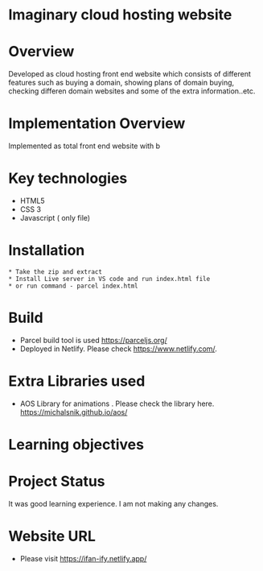 # Imaginary cloud hosting website

# Overview

Developed as cloud hosting front end website which consists of different features such as buying a domain, showing plans of domain buying, checking differen domain websites and some of the extra information..etc. 

# Implementation Overview
Implemented as total front end website with b

# Key technologies
 * HTML5
 * CSS 3
 * Javascript ( only file)
 
# Installation
    * Take the zip and extract 
    * Install Live server in VS code and run index.html file
    * or run command - parcel index.html
 
# Build 
   * Parcel build tool is used https://parceljs.org/
   * Deployed in Netlify. Please check https://www.netlify.com/. 

# Extra Libraries used
* AOS Library for animations . Please check the library here. https://michalsnik.github.io/aos/

# Learning objectives

# Project Status
It was good learning experience. I am not making any changes. 

# Website URL
* Please visit https://ifan-ify.netlify.app/
